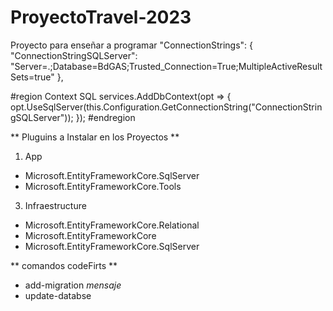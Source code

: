 # ProyectoTravel-2023
Proyecto para enseñar a programar
"ConnectionStrings": {
    "ConnectionStringSQLServer": "Server=.;Database=BdGAS;Trusted_Connection=True;MultipleActiveResultSets=true"
  },
  
  
#region Context SQL 
            services.AddDbContext<DataContext>(opt =>
            {
                opt.UseSqlServer(this.Configuration.GetConnectionString("ConnectionStringSQLServer"));
            });
#endregion
  
** Pluguins a Instalar en los Proyectos ** 
  
1. App
- Microsoft.EntityFrameworkCore.SqlServer
- Microsoft.EntityFrameworkCore.Tools 

3. Infraestructure
- Microsoft.EntityFrameworkCore.Relational
- Microsoft.EntityFrameworkCore
- Microsoft.EntityFrameworkCore.SqlServer


** comandos codeFirts **

- add-migration  _mensaje_
- update-databse
